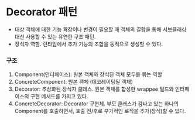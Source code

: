 # Decorator 패턴
* 대상 객체에 대한 기능 확장이나 변경이 필요할 때 객체의 결합을 통해 서브클래싱 대신 사용할 수 있는 유연한 구조 패턴.
* 장식자 역할. 런타임에서 추가 기능의 조합을 동적으로 생성할 수 있다.

### 구조
1. Component(인터페이스): 원본 객체와 장식된 객체 모두를 묶는 역할
1. ConcreteComponent: 원본 객체 (데코레이팅될 객체)
1. Decorator: 추상화된 장식자 클래스. 원본 객체를 합성한 wrappee 필드와 인터페이스의 구현 메서드를 가지고 있다.
1. ConcreteDecorator: Decorator 구현체. 부모 클래스가 감싸고 있는 하나의 Component를 호출하면서, 호출 전/후로 부가적인 로직을 추가(장식)할 수 있다.
